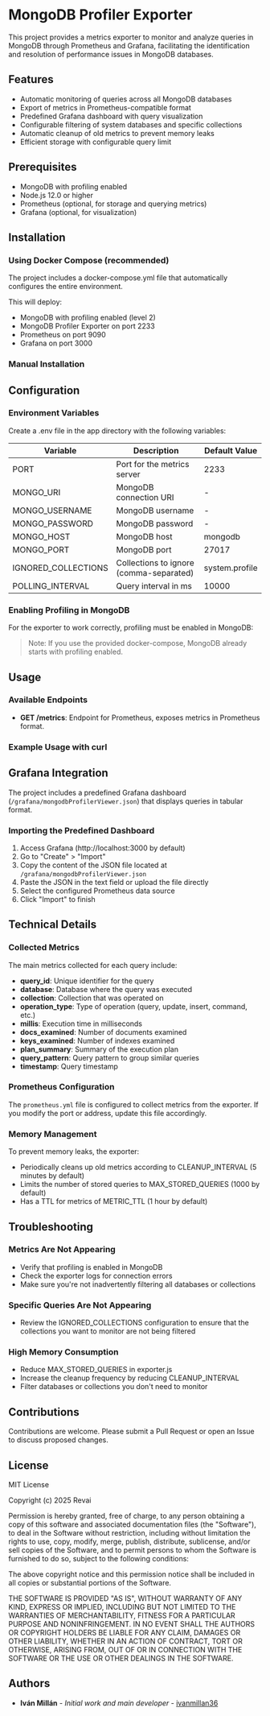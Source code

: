 # MongoDB Profiler Exporter

This project provides a metrics exporter to monitor and analyze queries in MongoDB through Prometheus and Grafana, facilitating the identification and resolution of performance issues in MongoDB databases.

## Features

- Automatic monitoring of queries across all MongoDB databases
- Export of metrics in Prometheus-compatible format
- Predefined Grafana dashboard with query visualization
- Configurable filtering of system databases and specific collections
- Automatic cleanup of old metrics to prevent memory leaks
- Efficient storage with configurable query limit

## Prerequisites

- MongoDB with profiling enabled
- Node.js 12.0 or higher
- Prometheus (optional, for storage and querying metrics)
- Grafana (optional, for visualization)

## Installation

### Using Docker Compose (recommended)

The project includes a docker-compose.yml file that automatically configures the entire environment.

This will deploy:

- MongoDB with profiling enabled (level 2)
- MongoDB Profiler Exporter on port 2233
- Prometheus on port 9090
- Grafana on port 3000

### Manual Installation

## Configuration

### Environment Variables

Create a .env file in the app directory with the following variables:

| Variable | Description | Default Value |
|----------|-------------|-------------------|
| PORT | Port for the metrics server | 2233 |
| MONGO_URI | MongoDB connection URI | - |
| MONGO_USERNAME | MongoDB username | - |
| MONGO_PASSWORD | MongoDB password | - |
| MONGO_HOST | MongoDB host | mongodb |
| MONGO_PORT | MongoDB port | 27017 |
| IGNORED_COLLECTIONS | Collections to ignore (comma-separated) | system.profile |
| POLLING_INTERVAL | Query interval in ms | 10000 |

### Enabling Profiling in MongoDB

For the exporter to work correctly, profiling must be enabled in MongoDB:

> Note: If you use the provided docker-compose, MongoDB already starts with profiling enabled.

## Usage

### Available Endpoints

- **GET /metrics**: Endpoint for Prometheus, exposes metrics in Prometheus format.

### Example Usage with curl

## Grafana Integration

The project includes a predefined Grafana dashboard (`/grafana/mongodbProfilerViewer.json`) that displays queries in tabular format.

### Importing the Predefined Dashboard

1. Access Grafana (http://localhost:3000 by default)
2. Go to "Create" > "Import"
3. Copy the content of the JSON file located at `/grafana/mongodbProfilerViewer.json`
4. Paste the JSON in the text field or upload the file directly
5. Select the configured Prometheus data source
6. Click "Import" to finish

## Technical Details

### Collected Metrics

The main metrics collected for each query include:

- **query_id**: Unique identifier for the query
- **database**: Database where the query was executed
- **collection**: Collection that was operated on
- **operation_type**: Type of operation (query, update, insert, command, etc.)
- **millis**: Execution time in milliseconds
- **docs_examined**: Number of documents examined
- **keys_examined**: Number of indexes examined
- **plan_summary**: Summary of the execution plan
- **query_pattern**: Query pattern to group similar queries
- **timestamp**: Query timestamp

### Prometheus Configuration

The `prometheus.yml` file is configured to collect metrics from the exporter. If you modify the port or address, update this file accordingly.

### Memory Management

To prevent memory leaks, the exporter:

- Periodically cleans up old metrics according to CLEANUP_INTERVAL (5 minutes by default)
- Limits the number of stored queries to MAX_STORED_QUERIES (1000 by default)
- Has a TTL for metrics of METRIC_TTL (1 hour by default)

## Troubleshooting

### Metrics Are Not Appearing
- Verify that profiling is enabled in MongoDB
- Check the exporter logs for connection errors
- Make sure you're not inadvertently filtering all databases or collections

### Specific Queries Are Not Appearing
- Review the IGNORED_COLLECTIONS configuration to ensure that the collections you want to monitor are not being filtered

### High Memory Consumption
- Reduce MAX_STORED_QUERIES in exporter.js
- Increase the cleanup frequency by reducing CLEANUP_INTERVAL
- Filter databases or collections you don't need to monitor

## Contributions

Contributions are welcome. Please submit a Pull Request or open an Issue to discuss proposed changes.

## License

MIT License

Copyright (c) 2025 Revai

Permission is hereby granted, free of charge, to any person obtaining a copy
of this software and associated documentation files (the "Software"), to deal
in the Software without restriction, including without limitation the rights
to use, copy, modify, merge, publish, distribute, sublicense, and/or sell
copies of the Software, and to permit persons to whom the Software is
furnished to do so, subject to the following conditions:

The above copyright notice and this permission notice shall be included in all
copies or substantial portions of the Software.

THE SOFTWARE IS PROVIDED "AS IS", WITHOUT WARRANTY OF ANY KIND, EXPRESS OR
IMPLIED, INCLUDING BUT NOT LIMITED TO THE WARRANTIES OF MERCHANTABILITY,
FITNESS FOR A PARTICULAR PURPOSE AND NONINFRINGEMENT. IN NO EVENT SHALL THE
AUTHORS OR COPYRIGHT HOLDERS BE LIABLE FOR ANY CLAIM, DAMAGES OR OTHER
LIABILITY, WHETHER IN AN ACTION OF CONTRACT, TORT OR OTHERWISE, ARISING FROM,
OUT OF OR IN CONNECTION WITH THE SOFTWARE OR THE USE OR OTHER DEALINGS IN THE
SOFTWARE.

## Authors

- **Iván Millán** - *Initial work and main developer* - [ivanmillan36](https://https://github.com/ivanmillan36)

